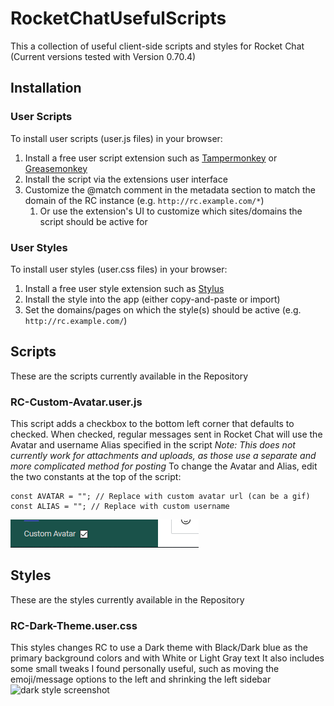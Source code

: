 # RocketChatUsefulScripts
This a collection of useful client-side scripts and styles for Rocket Chat (Current versions tested with Version 0.70.4)

## Installation
### User Scripts
To install user scripts (user.js files) in your browser:
1. Install a free user script extension such as [Tampermonkey](https://tampermonkey.net/) or [Greasemonkey](https://www.greasespot.net/) 
1. Install the script via the extensions user interface
1. Customize the @match comment in the metadata section to match the domain of the RC instance (e.g. `http://rc.example.com/*`)
    1. Or use the extension's UI to customize which sites/domains the script should be active for
    
### User Styles
To install user styles (user.css files) in your browser:
1. Install a free user style extension such as [Stylus](https://github.com/openstyles/stylus)
1. Install the style into the app (either copy-and-paste or import)
1. Set the domains/pages on which the style(s) should be active (e.g. `http://rc.example.com/`)


## Scripts
These are the scripts currently available in the Repository

### RC-Custom-Avatar.user.js
This script adds a checkbox to the bottom left corner that defaults to checked.
When checked, regular messages sent in Rocket Chat will use the Avatar and username Alias specified in the script
_Note: This does not currently work for attachments and uploads, as those use a separate and more complicated method for posting_
To change the Avatar and Alias, edit the two constants at the top of the script:
```
const AVATAR = ""; // Replace with custom avatar url (can be a gif)
const ALIAS = ""; // Replace with custom username
```
![example of custom avatar checkbox](https://github.com/reffu42/RocketChatUsefulScripts/blob/master/readme-pics/custom-avatar-shot.PNG)

## Styles
These are the styles currently available in the Repository

### RC-Dark-Theme.user.css
This styles changes RC to use a Dark theme with Black/Dark blue as the primary background colors and with White or Light Gray text
It also includes some small tweaks I found personally useful, such as moving the emoji/message options to the left and shrinking the left sidebar
![dark style screenshot](https://github.com/reffu42/RocketChatUsefulScripts/blob/master/readme-pics/Screenshot_2018-11-28%20(%E2%80%A2)%20Rocket%20Chat.png)
